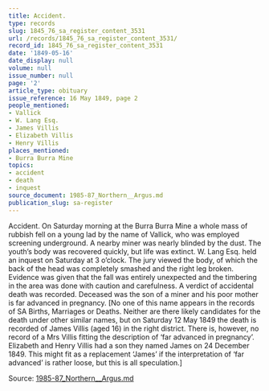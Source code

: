 ```yaml
---
title: Accident.
type: records
slug: 1845_76_sa_register_content_3531
url: /records/1845_76_sa_register_content_3531/
record_id: 1845_76_sa_register_content_3531
date: '1849-05-16'
date_display: null
volume: null
issue_number: null
page: '2'
article_type: obituary
issue_reference: 16 May 1849, page 2
people_mentioned:
- Vallick
- W. Lang Esq.
- James Villis
- Elizabeth Villis
- Henry Villis
places_mentioned:
- Burra Burra Mine
topics:
- accident
- death
- inquest
source_document: 1985-87_Northern__Argus.md
publication_slug: sa-register
---
```


Accident.  On Saturday morning at the Burra Burra Mine a whole mass of rubbish fell on a young lad by the name of Vallick, who was employed screening underground.  A nearby miner was nearly blinded by the dust.  The youth’s body was recovered quickly, but life was extinct.  W. Lang Esq. held an inquest on Saturday at 3 o’clock.  The jury viewed the body, of which the back of the head was completely smashed and the right leg broken.  Evidence was given that the fall was entirely unexpected and the timbering in the area was done with caution and carefulness.  A verdict of accidental death was recorded.  Deceased was the son of a miner and his poor mother is far advanced in pregnancy.  [No one of this name appears in the records of SA Births, Marriages or Deaths.  Neither are there likely candidates for the death under other similar names, but on Saturday 12 May 1849 the death is recorded of James Villis (aged 16) in the right district.  There is, however, no record of a Mrs Villis fitting the description of ‘far advanced in pregnancy’.  Elizabeth and Henry Villis had a son they named James on 24 December 1849.  This might fit as a replacement ‘James’ if the interpretation of ‘far advanced’ is rather loose, but this is all speculation.]

Source: [1985-87_Northern__Argus.md](/downloads/markdown/1985-87_Northern__Argus.md)
